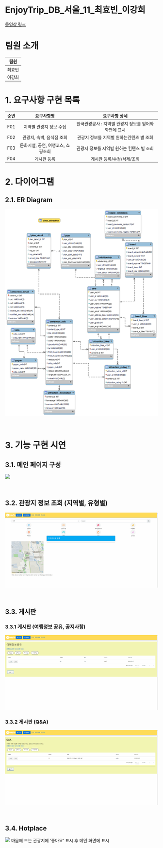 # EnjoyTrip_DB_서울_11_최효빈_이강희
[동영상 링크](https://www.youtube.com/watch?v=Zujd17yREBY)

# 팀원 소개

| 팀원   |
| ------ |
| 최효빈 |
| 이강희 |


# 1. 요구사항 구현 목록  

| 순번 | 요구사항명               | 요구사항 상세 |
| :--: | :----------------------: | :-----------: | 
|  F01  | 지역별 관광지 정보 수집   |   한국관광공사 : 지역별 관광지 정보를 얻어와 화면에 표시    | 
|    F02  |관광지, 숙박, 음식점 조회    |  관광지 정보를 지역별 원하는컨텐츠 별 조회    | 
|   F03  | 문화시설, 공연, 여행코스, 쇼핑조회                |   관광지 정보를 지역별 원하는 컨텐츠 별 조회     | 
|  F04  | 게시판 등록   |    게시판 등록/수정/삭제/조회    | 



# 2. 다이어그램
## 2.1. ER Diagram 
![](./diagram/ERDiagram.png)

<br>

# 3. 기능 구현 시연

## 3.1. 메인 페이지 구성
![](./video/hotplace.gif)


<br>

## 3.2. 관광지 정보 조회 (지역별, 유형별)

![](./video/Map.gif)

<br>

## 3.3. 게시판
### 3.3.1 게시판 (여행정보 공유, 공지사항)
![](./video/board.gif)

### 3.3.2 게시판 (Q&A)
![](./video/board2.gif)

<br>

## 3.4. Hotplace
![](./video/hotplace2.gif)
마음에 드는 관광지에 '좋아요' 표시 후 메인 화면에 표시

